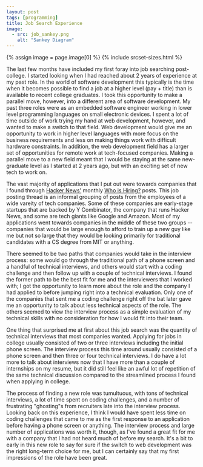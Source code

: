 ```yaml
---
layout: post
tags: [programming]
title: Job Search Experience
image:
  - src: job_sankey.png
    alt: "Sankey Diagram"
---
```


{% assign image = page.image[0] %}
{% include srcset-sizes.html %}

The last few months have included my first foray into job searching post-college. I started looking when I had reached about 2 years of experience at my past role. In the world of software development this typically is the time when it becomes possible to find a job at a higher level (pay + title) than is available to recent college graduates. I took this opportunity to make a parallel move, however, into a different area of software development. My past three roles were as an embedded software engineer working in lower level programming languages on small electronic devices. I spent a lot of time outside of work trying my hand at web development, however, and wanted to make a switch to that field. Web development would give me an opportunity to work in higher level languages with more focus on the business requirements and less on making things work with difficult hardware constraints. In addition, the web development field has a larger set of opportunities for remote work at tech-focused companies. Making a parallel move to a new field meant that I would be staying at the same new-graduate level as I started at 2 years ago, but with an exciting set of new tech to work on.

The vast majority of applications that I put out were towards companies that I found through [Hacker News']() monthly [Who is Hiring?]() posts. This job posting thread is an informal grouping of posts from the employees of a wide vareity of tech companies. Some of these companies are early-stage startups that are backed by Y Combinator, the company that runs Hacker News, and some are tech giants like Google and Amazon. Most of my applications went towards companies in the middle of these two groups -- companies that would be large enough to afford to train up a new guy like me but not so large that they would be looking primarily for traditional candidates with a CS degree from MIT or anything.

There seemed to be two paths that companies would take in the interview process: some would go through the traditional path of a phone screen and a handful of technical interviews, and others would start with a coding challenge and then follow up with a couple of technical interviews. I found the former path to be the best fit for me and the interviewers that I worked with; I got the opportunity to learn more about the role and the company I had applied to before jumping right into a technical evaluation. Only one of the companies that sent me a coding challenge right off the bat later gave me an opportunity to talk about less technical aspects of the role. The others seemed to view the interview process as a simple evaluation of my technical skills with no consideration for how I would fit into their team.

One thing that surprised me at first about this job search was the quantity of technical interviews that most companies wanted. Applying for jobs in college usually consisted of two or three interviews including the initial phone screen. The interview process this time around usually consisted of a phone screen and then three or four technical interviews. I do have a lot more to talk about interviews now that I have more than a couple of internships on my resume, but it did still feel like an awful lot of repetition of the same technical discussion compared to the streamlined process I found when applying in college.

The process of finding a new role was tumultuous, with tons of technical interviews, a lot of time spent on coding challenges, and a number of frustrating "ghosting"s from recruiters late into the interview process. Looking back on this experience, I think I would have spent less time on coding challenges that came to me as the first response to an application before having a phone screen or anything. The interview process and large number of applications was worth it, though, as I've found a great fit for me with a company that I had not heard much of before my search. It's a bit to early in this new role to say for sure if the switch to web development was the right long-term choice for me, but I can certainly say that my first impressions of the role have been great.
